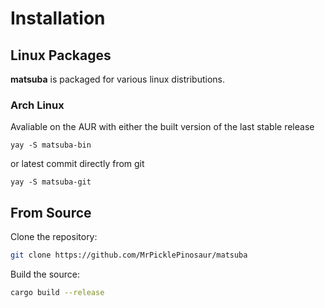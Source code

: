 # Installation

## Linux Packages

**matsuba** is packaged for various linux distributions.

### Arch Linux

Avaliable on the AUR with either the built version of the last stable release
```
yay -S matsuba-bin
```
or latest commit directly from git
```
yay -S matsuba-git
```


## From Source

Clone the repository:
```sh
git clone https://github.com/MrPicklePinosaur/matsuba
```

Build the source:
```sh
cargo build --release
```
